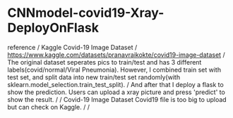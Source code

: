 # CNNmodel-covid19-Xray-DeployOnFlask

reference
/
Kaggle Covid-19 Image Dataset
/
https://www.kaggle.com/datasets/pranavraikokte/covid19-image-dataset
/
The original dataset seperates pics to train/test and has 3 different labels(covid/normal/Viral Pneumonia).
However, I combined train set with test set, and split data into new train/test set randomly(with sklearn.model_selection.train_test_split).
/
And after that I deploy a flask to show the prediction.
Users can upload a xray picture and press 'predict' to show the result.
/
/
Covid-19 Image Dataset
Covid19 file is too big to upload but can check on Kaggle.
/
/
